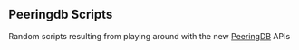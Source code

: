 Peeringdb Scripts
-----------------

Random scripts resulting from playing around with the new [PeeringDB](https://peeringdb.net) APIs
